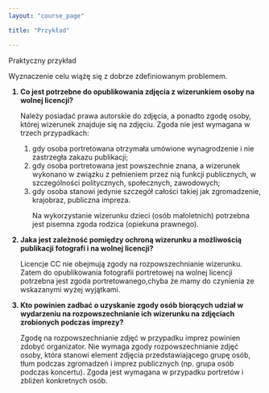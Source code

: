 ```yaml
---
layout: "course_page"

title: "Przykład"

---
```


<div class="text-center screen-title">
Praktyczny przykład
</div>

<div class="screen-content">
  <p>
  Wyznaczenie celu wiążę się z dobrze zdefiniowanym problemem.
  </p>
  
  <p>
  <ol>
<strong><li class="number">Co jest potrzebne do opublikowania zdjęcia z wizerunkiem osoby na wolnej
  licencji?
</li></strong>
    <p>Należy posiadać prawa autorskie do zdjęcia, a ponadto zgodę osoby, której wizerunek znajduje się na zdjęciu. Zgoda nie jest wymagana w trzech przypadkach:</p>
    <ol>
      <li class="number">gdy osoba portretowana otrzymała umówione wynagrodzenie i nie zastrzegła zakazu publikacji;</li>
      <li class="number">gdy osoba portretowana jest powszechnie znana, a wizerunek wykonano w związku z pełnieniem przez nią funkcji publicznych, w szczególności politycznych, społecznych, zawodowych;</li>
      <li class="number">gdy osoba stanowi jedynie szczegół całości takiej jak zgromadzenie, krajobraz, publiczna impreza.</li>
      <p>Na wykorzystanie wizerunku dzieci (osób małoletnich) potrzebna jest pisemna zgoda rodzica (opiekuna prawnego).</p>
    </ol>
    <strong><li class="number">Jaka jest zależność pomiędzy ochroną wizerunku a możliwością publikacji fotografi i na wolnej licencji?</li></strong>
    <p>Licencje CC nie obejmują zgody na rozpowszechnianie wizerunku. Zatem do opublikowania fotografii portretowej na wolnej licencji potrzebna jest zgoda portretowanego,chyba że mamy do czynienia ze wskazanymi wyżej wyjątkami.</p>
    <strong><li class="number">Kto powinien zadbać o uzyskanie zgody osób biorących udział w wydarzeniu
      na rozpowszechnianie ich wizerunku na zdjęciach zrobionych podczas imprezy?</li></strong>
    <p>Zgodę na rozpowszechnianie zdjęć w przypadku imprez powinien zdobyć organizator. Nie wymaga zgody rozpowszechnianie zdjęć osoby, która stanowi element zdjęcia przedstawiającego grupę osób, tłum podczas zgromadzeń i imprez publicznych (np. grupa osób podczas koncertu). Zgoda jest wymagana w przypadku portretów i zbliżeń konkretnych osób.</p>
</ol>
  </p>

</div> 
